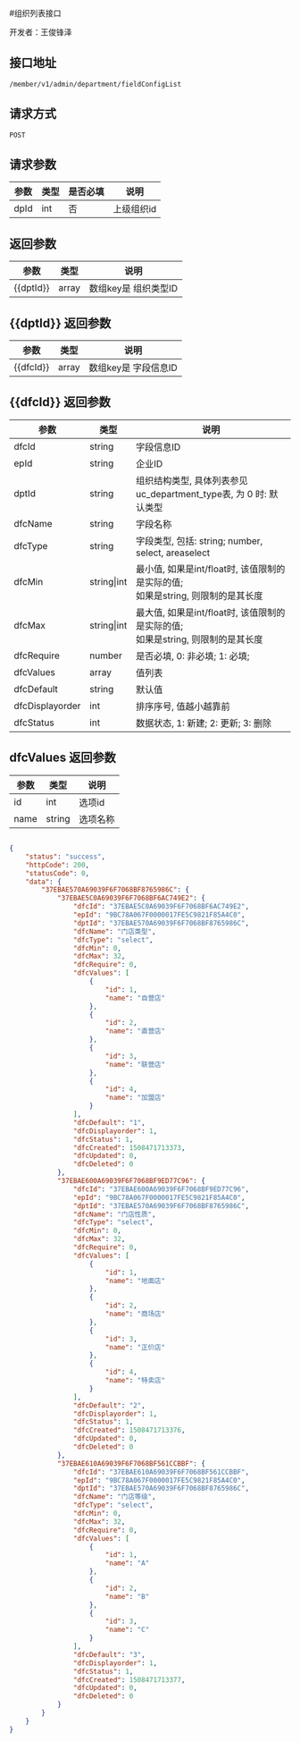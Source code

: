 #组织列表接口

开发者：王俊锋泽

## 接口地址
`/member/v1/admin/department/fieldConfigList`

## 请求方式
  `POST`

## 请求参数

|参数|类型|是否必填|说明|
| - | - | - | - |
| dpId | int | 否 | 上级组织id |


## 返回参数
|参数|类型|说明|
| - | - | - |
| {{dptId}} | array | 数组key是 组织类型ID |

## {{dptId}} 返回参数
|参数|类型|说明|
| - | - | - |
| {{dfcId}} | array | 数组key是 字段信息ID |

## {{dfcId}} 返回参数
|参数|类型|说明|
| - | - | - |
| dfcId | string | 字段信息ID |
| epId | string | 企业ID |
| dptId | string | 组织结构类型, 具体列表参见uc_department_type表, 为 0 时: 默认类型 |
| dfcName | string | 字段名称 |
| dfcType | string | 字段类型, 包括: string; number, select, areaselect |
| dfcMin | string\|int | 最小值, 如果是int/float时, 该值限制的是实际的值; <br />如果是string, 则限制的是其长度 |
| dfcMax          | string\|int | 最大值, 如果是int/float时, 该值限制的是实际的值; <br />如果是string, 则限制的是其长度 |
| dfcRequire | number | 是否必填, 0: 非必填; 1: 必填; |
| dfcValues | array | 值列表 |
| dfcDefault      | string      | 默认值            |
| dfcDisplayorder | int         | 排序序号, 值越小越靠前      |
| dfcStatus       | int         | 数据状态, 1: 新建; 2: 更新; 3: 删除    |

## dfcValues 返回参数

| 参数 | 类型   | 说明     |
| ---- | ------ | -------- |
| id   | int    | 选项id   |
| name | string | 选项名称 |

## 

```json
{
    "status": "success",
    "httpCode": 200,
    "statusCode": 0,
    "data": {
        "37EBAE570A69039F6F7068BF8765986C": {
            "37EBAE5C0A69039F6F7068BF6AC749E2": {
                "dfcId": "37EBAE5C0A69039F6F7068BF6AC749E2",
                "epId": "9BC78A067F0000017FE5C9821F85A4C0",
                "dptId": "37EBAE570A69039F6F7068BF8765986C",
                "dfcName": "门店类型",
                "dfcType": "select",
                "dfcMin": 0,
                "dfcMax": 32,
                "dfcRequire": 0,
                "dfcValues": [
                    {
                        "id": 1,
                        "name": "自营店"
                    },
                    {
                        "id": 2,
                        "name": "直营店"
                    },
                    {
                        "id": 3,
                        "name": "联营店"
                    },
                    {
                        "id": 4,
                        "name": "加盟店"
                    }
                ],
                "dfcDefault": "1",
                "dfcDisplayorder": 1,
                "dfcStatus": 1,
                "dfcCreated": 1508471713373,
                "dfcUpdated": 0,
                "dfcDeleted": 0
            },
            "37EBAE600A69039F6F7068BF9ED77C96": {
                "dfcId": "37EBAE600A69039F6F7068BF9ED77C96",
                "epId": "9BC78A067F0000017FE5C9821F85A4C0",
                "dptId": "37EBAE570A69039F6F7068BF8765986C",
                "dfcName": "门店性质",
                "dfcType": "select",
                "dfcMin": 0,
                "dfcMax": 32,
                "dfcRequire": 0,
                "dfcValues": [
                    {
                        "id": 1,
                        "name": "地面店"
                    },
                    {
                        "id": 2,
                        "name": "商场店"
                    },
                    {
                        "id": 3,
                        "name": "正价店"
                    },
                    {
                        "id": 4,
                        "name": "特卖店"
                    }
                ],
                "dfcDefault": "2",
                "dfcDisplayorder": 1,
                "dfcStatus": 1,
                "dfcCreated": 1508471713376,
                "dfcUpdated": 0,
                "dfcDeleted": 0
            },
            "37EBAE610A69039F6F7068BF561CCBBF": {
                "dfcId": "37EBAE610A69039F6F7068BF561CCBBF",
                "epId": "9BC78A067F0000017FE5C9821F85A4C0",
                "dptId": "37EBAE570A69039F6F7068BF8765986C",
                "dfcName": "门店等级",
                "dfcType": "select",
                "dfcMin": 0,
                "dfcMax": 32,
                "dfcRequire": 0,
                "dfcValues": [
                    {
                        "id": 1,
                        "name": "A"
                    },
                    {
                        "id": 2,
                        "name": "B"
                    },
                    {
                        "id": 3,
                        "name": "C"
                    }
                ],
                "dfcDefault": "3",
                "dfcDisplayorder": 1,
                "dfcStatus": 1,
                "dfcCreated": 1508471713377,
                "dfcUpdated": 0,
                "dfcDeleted": 0
            }
        }
    }
}
```